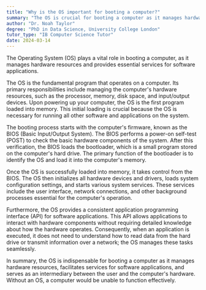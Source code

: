```yaml
---
title: "Why is the OS important for booting a computer?"
summary: "The OS is crucial for booting a computer as it manages hardware resources and provides services for software applications."
author: "Dr. Noah Taylor"
degree: "PhD in Data Science, University College London"
tutor_type: "IB Computer Science Tutor"
date: 2024-03-14
---
```


The Operating System (OS) plays a vital role in booting a computer, as it manages hardware resources and provides essential services for software applications.

The OS is the fundamental program that operates on a computer. Its primary responsibilities include managing the computer's hardware resources, such as the processor, memory, disk space, and input/output devices. Upon powering up your computer, the OS is the first program loaded into memory. This initial loading is crucial because the OS is necessary for running all other software and applications on the system.

The booting process starts with the computer's firmware, known as the BIOS (Basic Input/Output System). The BIOS performs a power-on self-test (POST) to check the basic hardware components of the system. After this verification, the BIOS loads the bootloader, which is a small program stored on the computer's hard drive. The primary function of the bootloader is to identify the OS and load it into the computer's memory.

Once the OS is successfully loaded into memory, it takes control from the BIOS. The OS then initializes all hardware devices and drivers, loads system configuration settings, and starts various system services. These services include the user interface, network connections, and other background processes essential for the computer's operation.

Furthermore, the OS provides a consistent application programming interface (API) for software applications. This API allows applications to interact with hardware components without requiring detailed knowledge about how the hardware operates. Consequently, when an application is executed, it does not need to understand how to read data from the hard drive or transmit information over a network; the OS manages these tasks seamlessly.

In summary, the OS is indispensable for booting a computer as it manages hardware resources, facilitates services for software applications, and serves as an intermediary between the user and the computer's hardware. Without an OS, a computer would be unable to function effectively.
    